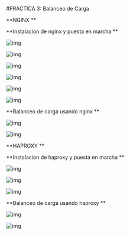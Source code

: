 ﻿#PRACTICA 3: Balanceo de Carga

 **NGINX  **


**Instalacion de nginx y puesta en marcha  **



![img](https://github.com/MiguelGonzalezAguilera/swap1516/blob/master/imagenes/practica3/nginx_1.1.PNG)








![img](https://github.com/MiguelGonzalezAguilera/swap1516/blob/master/imagenes/practica3/nginx_1.2.PNG)






![img](https://github.com/MiguelGonzalezAguilera/swap1516/blob/master/imagenes/practica3/nginx_1.3.PNG)






![img](https://github.com/MiguelGonzalezAguilera/swap1516/blob/master/imagenes/practica3/nginx_1.4.PNG)






![img](https://github.com/MiguelGonzalezAguilera/swap1516/blob/master/imagenes/practica3/nginx_1.5.PNG)






![img](https://github.com/MiguelGonzalezAguilera/swap1516/blob/master/imagenes/practica3/nginx_1.6.PNG)








**Balanceo de carga usando nginx **



![img](https://github.com/MiguelGonzalezAguilera/swap1516/blob/master/imagenes/practica3/nginx_1.7.PNG)






![img](https://github.com/MiguelGonzalezAguilera/swap1516/blob/master/imagenes/practica3/nginx_1.8.PNG)







 **HAPROXY  **


**Instalacion de haproxy y puesta en marcha  **



![img](https://github.com/MiguelGonzalezAguilera/swap1516/blob/master/imagenes/practica3/haproxy_1.PNG)






![img](https://github.com/MiguelGonzalezAguilera/swap1516/blob/master/imagenes/practica3/haproxy_2.PNG)






![img](https://github.com/MiguelGonzalezAguilera/swap1516/blob/master/imagenes/practica3/haproxy_3.PNG)








**Balanceo de carga usando haproxy **



![img](https://github.com/MiguelGonzalezAguilera/swap1516/blob/master/imagenes/practica3/haproxy_4.PNG)






![img](https://github.com/MiguelGonzalezAguilera/swap1516/blob/master/imagenes/practica3/haproxy_5.PNG)




